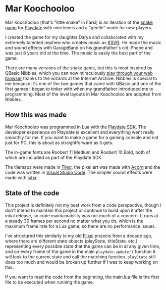# Mar Koochooloo

Mar Koochooloo (that's "little snake" in Farsi) is an iteration of the
[snake game](https://en.wikipedia.org/wiki/Snake_(video_game_genre)) for
[Playdate](https://play.date) with nine levels and a "gentle" mode for new
players.

I created the game for my daughter Darya and collaborated with my extremely
talented nephew who creates music as
[KSVR](https://www.youtube.com/@behgolbb202). He made the music and sound
effects with GarageBand on his grandfather's old iPhone and was just 8 years
old at the time. The music is easily the best part of the game.

There are many versions of the snake game, but this is most inspired by QBasic
Nibbles, which you can now miraculously
[play through your web browser](https://archive.org/details/NibblesQbasic)
thanks to the wizards at the Internet Archive. Nibbles is special to me because
it's one of the two games that came with QBasic and one of the first games I
began to tinker with when my grandfather introduced me to programming. Most of
the level layouts in Mar Koochooloo are adopted from Nibbles.

## How this was made

Mar Koochooloo was programmed in Lua with the
[Playdate SDK](https://play.date/dev/). The developer experience on Playdate is
excellent and everything went really smoothly for me. If you want to make a
game for a gaming console and not just for PC, this is about as straightforward
as it gets.

The in-game fonts are Roobert 11 Medium and Roobert 10 Bold, both of which are
included as part of the Playdate SDK.

The tilemaps were made in [Tiled](https://www.mapeditor.org), the pixel art
was made with [Acorn](https://flyingmeat.com/acorn/) and the code was written
in [Visual Studio Code](https://code.visualstudio.com). The simpler sound
effects were made with [jsfxr](https://sfxr.me).

## State of the code

This project is definitely not my best work from a code perspective, though I
don't intend to maintain this project or continue to build upon it after the
intial release, so code maintainability was not much of a concern. It runs at a
steady 30 frames per second no matter what you do, which is the maximum frame
rate for a Lua game, so there are no performance issues.

I've structured this similarly to my old
[Flixel](https://lib.haxe.org/p/flixel) projects from a decade ago, where there
are different state objects (playState, titleState, etc.) representing every
possible state that the game can be in at any given time, and on every frame of
the game in the main `playdate.update()` function it will look to the current
state and call the matching function. `playState` still does too much and would
be broken up further if I was to keep working on this.

If you want to read the code from the beginning, the main.lua file is the first
file to be executed when running the game.
